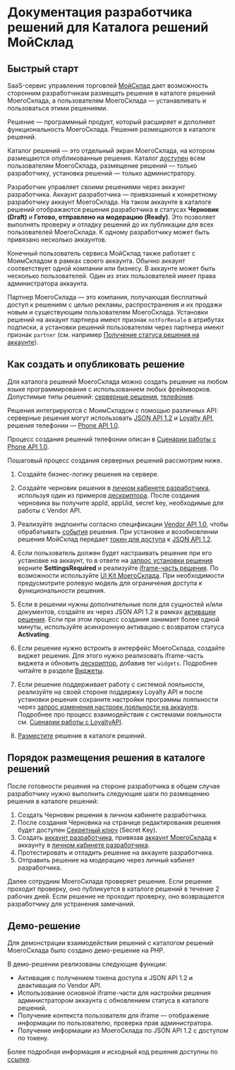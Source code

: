 # Документация разработчика решений для Каталога решений МойСклад

## Быстрый старт

SaaS-сервис управления торговлей [МойСклад](https://online.moysklad.ru/) дает возможность сторонним разработчикам размещать решения в каталоге решений МоегоСклада, а пользователям МоегоСклада — устанавливать и пользоваться этими решениями. 

Решение — программный продукт, который расширяет и дополняет функциональность МоегоСклада. Решения размещаются в каталоге решений. 

Каталог решений — это отдельный экран МоегоСклада, на котором размещаются опубликованные решения. Каталог [доступен](https://online.moysklad.ru/app/#apps?page=all_apps) всем пользователям МоегоСклада, размещение решений — только разработчику, установка решений — только администратору.

Разработчик управляет своими решениями через аккаунт разработчика. Аккаунт разработчика — привязанный к конкретному разработчику аккаунт МоегоСклада. На таком аккаунте в каталоге решений отображаются решения разработчика в статусах **Черновик (Draft)** и **Готово, отправлено на модерацию (Ready)**. Это позволяет выполнять проверку и отладку решений до их публикации для всех пользователей МоегоСклада. К одному разработчику может быть привязано несколько аккаунтов.

Конечный пользователь сервиса МойСклад также работает с МоимСкладом в рамках своего аккаунта. Обычно аккаунт соответствует одной компании или бизнесу. В аккаунте может быть несколько пользователей. Один из этих пользователей имеет права администратора аккаунта. 

Партнер МоегоСклада — это компания, получающая бесплатный доступ к решениям с целью рекламы, распространения и их продажи новым и существующим пользователям МоегоСклада. Установки решений на аккаунт партнера имеют признак `notForResale` в атрибутах подписки, а установки решений пользователям через партнера имеют признак `partner` (см. например [Получение статуса решения на аккаунте](#poluchenie-statusa-resheniq-na-akkaunte)).

## Как создать и опубликовать решение 

Для каталога решений МоегоСклада можно создать решение на любом языке программирования с использованием любых фреймворков. Допустимые типы решений: [серверные решения](#serwernye-resheniq), [телефония](#telefoniq). 

Решения интегрируются с МоимСкладом с помощью различных API: серверные решения могут использовать [JSON API 1.2](https://dev.moysklad.ru/doc/api/remap/1.2) и [Loyalty API](https://dev.moysklad.ru/doc/api/loyalty/1.0/#scenarij-raboty), решения телефонии — [Phone API 1.0](https://dev.moysklad.ru/doc/api/phone/1.0/). 

Процесс создания решений телефонии описан в [Сценарии работы с Phone API 1.0](https://dev.moysklad.ru/doc/api/phone/1.0/#%D1%81%D1%86%D0%B5%D0%BD%D0%B0%D1%80%D0%B8%D0%B9-%D1%80%D0%B0%D0%B1%D0%BE%D1%82%D1%8B). 

Пошаговый процесс создания серверных решений рассмотрим ниже.

1. Создайте бизнес-логику решения на сервере.

2. Создайте черновик решения в [личном кабинете разработчика](#lichnyj-kabinet-razrabotchika), используя один из примеров [дескриптора](#deskriptor-resheniq). После создания черновика вы получите appId, appUid, secret key, необходимые для работы с Vendor API.

3. Реализуйте эндпоинты согласно спецификации [Vendor API 1.0](#vendor-api-1-0), чтобы обрабатывать [события](#rest-andpointy-na-storone-razrabotchika-reshenij) решения. При установке и возобновлении решения МойСклад передает [токен для доступа](#dostup-po-tokenu-k-json-api) к [JSON API 1.2](https://dev.moysklad.ru/doc/api/remap/1.2).

4. Если пользователь должен будет настраивать решение при его установке на аккаунт, то в ответе на [запрос установки решения](#aktiwaciq-resheniq-na-akkaunte) верните **SettingsRequired** и реализуйте [iframe-часть решения](#glawnyj-iframe). По возможности используйте [UI Kit МоегоСклада](https://github.com/moysklad/html-marketplace-1.0-uikit). При необходимости предусмотрите ролевую модель для ограничения доступа к функциональности решения.

5. Если в решении нужны дополнительные поля для сущностей и/или документов, создайте их через JSON API 1.2 в рамках [активации решения](#process-aktiwacii-resheniq-na-akkaunte). Если при этом процесс создания занимает более одной минуты, используйте асинхронную активацию с возвратом статуса **Activating**.

6. Если решение нужно встроить в интерфейс МоегоСклада, создайте виджет решения. Для этого нужно реализовать iframe-часть виджета и обновить [дескриптор](#deskriptor-resheniq), добавив тег `widgets`. Подробнее читайте в разделе [Виджеты](#vidzhety).

8. Если решение поддерживает работу с системой лояльности, реализуйте на своей стороне поддержку Loyalty API и после установки решения сохраните настройки программы лояльности через [запрос изменения настроек лояльности на аккаунте](#izmenenie-nastroek-loql-nosti-na-akkaunte). Подробнее про процесс взаимодействия с системами лояльности см. [Сценарии работы с LoyaltyAPI](https://dev.moysklad.ru/doc/api/loyalty/1.0/#scenarij-raboty).

9. [Разместите](#uslowiq-razmescheniq-reshenij) решение в каталоге решений.

## Порядок размещения решения в каталоге решений

После готовности решения на стороне разработчика в общем случае разработчику нужно выполнить следующие шаги по размещению 
решения в каталоге решений:

1. Создать Черновик решения в личном кабинете разработчика.
2. После создания Черновика на странице редактирования решения будет доступен [Секретный ключ](#sekretnyj-kluch-secretkey) (Secret Key).
3. Создать [аккаунт разработчика](#otladka-reshenij-na-akkauntah-razrabotchika), привязав [аккаунт МоегоСклада](https://online.moysklad.ru/) к аккаунту в [личном кабинете разработчика](#lichnyj-kabinet-razrabotchika).
4. Протестировать и отладить решение на аккаунте разработчика.
5. Отправить решение на модерацию через личный кабинет разработчика.

Далее сотрудник МоегоСклада проверяет решение. Если решение проходит проверку, оно публикуется в каталоге решений в течение 2 рабочих дней. Если решение не проходит проверку, оно возвращается разработчику для устранения замечаний. 

## Демо-решение

Для демонстрации взаимодействия решений с каталогом решений МоегоСклада было создано демо-решение на PHP.

В демо-решении реализованы следующие функции:

* Активация с получением токена доступа к JSON API 1.2 и деактивация по Vendor API.
* Использование основной iframe-части для настройки решения администратором аккаунта с обновлением статуса в каталоге решений.
* Получение контекста пользователя для iframe — отображение информации по пользователю, проверка прав администратора.
* Получение информации из МоегоСклада по JSON API 1.2 с доступом по токену.

Более подробная информация и исходный код решения доступны по [ссылке](https://github.com/moysklad/php-dummyapp-marketplace-1.0).
